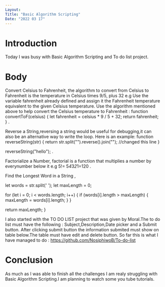 ```yaml
---
Layout:
Title: "Basic Algorithm Scripting"
Date: "2022 03 17"
---
```


# Introduction
Today I was busy with Basic Algorithm Scripting and To do list  project.

# Body
Convert Celsius to Fahrenheit, the algorithm to convert from Celsius to Fahrenheit is the temperature in Celsius times 9/5, plus 32
e.g Use the variable fahrenheit already defined and assign it the Fahrenheit temperature equivalent to the given Celsius temperature. Use the algorithm mentioned above to help convert the Celsius temperature to Fahrenheit :
function convertToF(celsius) {
  let fahrenheit = celsius * 9 / 5 + 32;
  return fahrenheit;
} .

Reverse a String,reversing a string would be useful for debugging,it can also be an alternative way to write the loop.
Here is an example: 
function reverseString(str) {
 return str.split("").reverse().join(""); //changed this line
}

reverseString("hello"); .

Factorialize a Number, factorial is a function that multiplies a number by everynumber below it e.g 5!= 5*4*3*2*1=120 .

Find the Longest Word in a String , 



 let words = str.split(' ');
  let maxLength = 0;

  for (let i = 0; i < words.length; i++) {
    if (words[i].length > maxLength) {
      maxLength = words[i].length;
    }
  }

  return maxLength;
}


I also started with the TO DO LIST project that was given by Moral.The to do list must have the following : 
Subject,Description,Date picker and a Submit button.
After clicking submit button the information submited must show on table below.The table must have edit and delete  button.
So far this is what I have managed to do :
https://github.com/NosiphiwoB/To-do-list

# Conclusion
As much as I was able to finish all the challenges I am realy struggling with Basic Algorithm Scripting.I am planning to watch some you tube tutorials.
